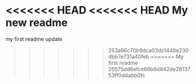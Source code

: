<<<<<<< HEAD
<<<<<<< HEAD
My new readme
=======
my first readme update
>>>>>>> 253a66c70b9dca03dc1448e230dbb7e731a40feb
=======
My first readme 
>>>>>>> 25575dd6efce66b6d842de2813753ff0d4abb0fc
